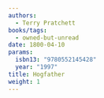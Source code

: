 ```yaml
---
authors:
  - Terry Pratchett
books/tags:
  - owned-but-unread
date: 1800-04-10
params:
  isbn13: "9780552145428"
  year: "1997"
title: Hogfather
weight: 1
---
```


<!--more-->
